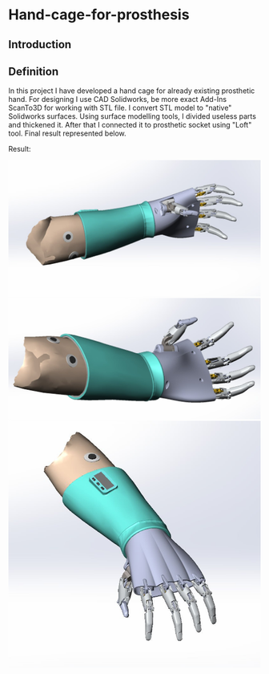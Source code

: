 # Hand-cage-for-prosthesis

## Introduction


## Definition
In this project I have developed a hand cage for already existing prosthetic hand. For designing I use CAD Solidworks, be more exact Add-Ins ScanTo3D for working with STL file. I convert STL model to "native" Solidworks surfaces. Using surface modelling tools, I divided useless parts and thickened it. After that I connected it to prosthetic socket using "Loft" tool. Final result represented below.

Result:

<img src = "https://github.com/AdamNatur/Hand-cage-for-prosthesis/blob/25713175df1de59a477e7237587be86245953c85/photo_2023-02-18_11-51-04.jpg">
<img src = "https://github.com/AdamNatur/Hand-cage-for-prosthesis/blob/25713175df1de59a477e7237587be86245953c85/photo_2023-02-13_23-32-51.jpg">
<img src = "https://github.com/AdamNatur/Hand-cage-for-prosthesis/blob/25713175df1de59a477e7237587be86245953c85/photo_2023-02-18_11-50-53.jpg">
